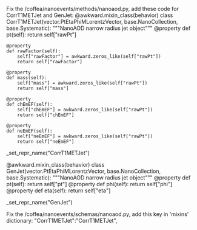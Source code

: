 Fix the /coffea/nanoevents/methods/nanoaod.py, add these code for CorrT1METJet and GenJet:
@awkward.mixin_class(behavior)
class CorrT1METJet(vector.PtEtaPhiMLorentzVector, base.NanoCollection, base.Systematic):
    """NanoAOD narrow radius jet object"""
    @property
    def pt(self):
        return self["rawPt"]
    
    @property
    def rawFactor(self):
        self["rawFactor"] = awkward.zeros_like(self["rawPt"])
        return self["rawFactor"]
    
    @property
    def mass(self):
        self["mass"] = awkward.zeros_like(self["rawPt"])
        return self["mass"]
    
    @property
    def chEmEF(self):
        self["chEmEF"] = awkward.zeros_like(self["rawPt"])
        return self["chEmEF"]
    
    @property
    def neEmEF(self):
        self["neEmEF"] = awkward.zeros_like(self["rawPt"])
        return self["neEmEF"]
    

_set_repr_name("CorrT1METJet")

@awkward.mixin_class(behavior)
class GenJet(vector.PtEtaPhiMLorentzVector, base.NanoCollection, base.Systematic):
    """NanoAOD narrow radius jet object"""
    @property
    def pt(self):
        return self["pt"]
    @property
    def phi(self):
        return self["phi"]
    @property
    def eta(self):
        return self["eta"]

_set_repr_name("GenJet")



Fix the /coffea/nanoevents/schemas/nanoaod.py, add this key in 'mixins' dictionary:
  "CorrT1METJet":"CorrT1METJet",
